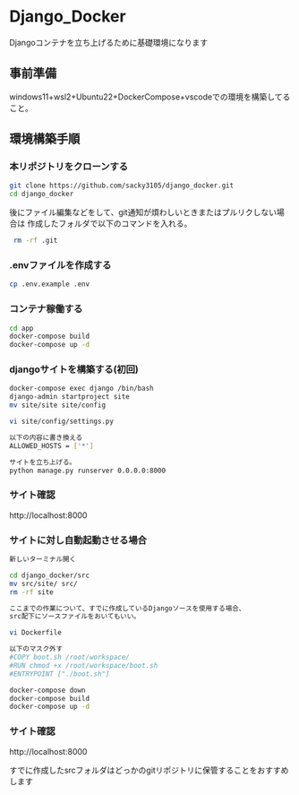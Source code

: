 # Django_Docker

Djangoコンテナを立ち上げるために基礎環境になります

## 事前準備

windows11+wsl2+Ubuntu22+DockerCompose+vscodeでの環境を構築してること。

## 環境構築手順

### 本リポジトリをクローンする

```bash
git clone https://github.com/sacky3105/django_docker.git
cd django_docker
```

後にファイル編集などをして、git通知が煩わしいときまたはプルリクしない場合は
作成したフォルダで以下のコマンドを入れる。

```bash
 rm -rf .git
```

### .envファイルを作成する

```bash
cp .env.example .env
```

### コンテナ稼働する

```bash
cd app
docker-compose build
docker-compose up -d
```

### djangoサイトを構築する(初回)
```bash
docker-compose exec django /bin/bash
django-admin startproject site
mv site/site site/config

vi site/config/settings.py

以下の内容に書き換える
ALLOWED_HOSTS = ['*']

サイトを立ち上げる。
python manage.py runserver 0.0.0.0:8000
```

### サイト確認

http://localhost:8000

### サイトに対し自動起動させる場合

```bash
新しいターミナル開く

cd django_docker/src
mv src/site/ src/
rm -rf site

ここまでの作業について、すでに作成しているDjangoソースを使用する場合、
src配下にソースファイルをおいてもいい。

vi Dockerfile

以下のマスク外す
#COPY boot.sh /root/workspace/
#RUN chmod +x /root/workspace/boot.sh
#ENTRYPOINT ["./boot.sh"]

docker-compose down
docker-compose build
docker-compose up -d
```

### サイト確認

http://localhost:8000

すでに作成したsrcフォルダはどっかのgitリポジトリに保管することをおすすめします
